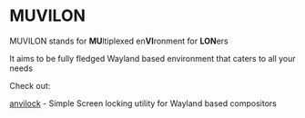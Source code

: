 # MUVILON

MUVILON stands for **MU**ltiplexed en**VI**ronment for **LON**ers

It aims to be fully fledged Wayland based environment that caters to all your needs

Check out:

[anvilock](https://github.com/muvilon/anvilock)  - Simple Screen locking utility for Wayland based compositors
